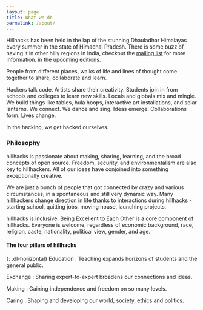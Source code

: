 ```yaml
---
layout: page
title: What we do
permalink: /about/
---
```

Hillhacks has been held in the lap of the stunning Dhauladhar Himalayas every summer in 
the state of Himachal Pradesh. There is some buzz of having it in other hilly regions in India, checkout the [mailing list](/contact/) for more information.
in the upcoming editions.

People from different places, walks of life and lines of thought come together
to share, collaborate and learn.

Hackers talk code.  Artists share their creativity.  Students join in from
schools and colleges to learn new skills.  Locals and globals mix and mingle.
We build things like tables, hula hoops, interactive art installations, and
solar lanterns.  We connect.  We dance and sing.  Ideas emerge.  Collaborations
form.  Lives change.

In the hacking, we get hacked ourselves.

### Philosophy

hillhacks is passionate about making, sharing, learning, and the broad concepts
of open source. Freedom, security, and environmentalism are also key to
hillhackers. All of our ideas have conjoined into something exceptionally
creative.

We are just a bunch of people that got connected by crazy and various
circumstances, in a spontaneous and still very dynamic way. Many hillhackers
change direction in life thanks to interactions during hillhacks - starting
school, quitting jobs, moving house, launching projects.

hillhacks is inclusive. Being Excellent to Each Other is a core component of
hillhacks. Everyone is welcome, regardless of economic background, race,
religion, caste, nationality, political view, gender, and age.

#### The four pillars of hillhacks

{: .dl-horizontal}
Education
: Teaching expands horizons of students and the general public.

Exchange
: Sharing expert-to-expert broadens our connections and ideas.

Making
: Gaining independence and freedom on so many levels.

Caring
: Shaping and developing our world, society, ethics and politics.

